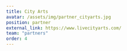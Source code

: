 ```yaml
---
title: City Arts
avatar: /assets/img/partner_cityarts.jpg
position: partner
external_link: https://www.livecityarts.com/
team: "partners"
order: 4
---
```

